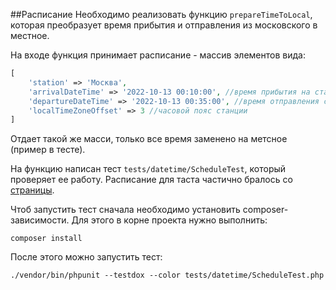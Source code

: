 ##Расписание
Необходимо реализовать функцию `prepareTimeToLocal`, которая преобразует время прибытия и отправления из московского в местное.

На входе функция принимает расписание - массив элементов вида:
```php
[
    'station' => 'Москва',
    'arrivalDateTime' => '2022-10-13 00:10:00', //время прибытия на станцию
    'departureDateTime' => '2022-10-13 00:35:00', //время отправления со станции
    'localTimeZoneOffset' => 3 //часовой пояс станции
]
```
Отдает такой же масси, только все время заменено на метсное (пример в тесте).

На функцию написан тест `tests/datetime/ScheduleTest`, который проверяет ее работу. 
Расписание для таста частично бралось со [страницы](https://www.tutu.ru/poezda/view_d.php?np=77d5d351). 

Чтоб запустить тест сначала необходимо установить composer-зависимости. 
Для этого в корне проекта нужно выполнить:
```shell
composer install
```
После этого можно запустить тест:
```
./vendor/bin/phpunit --testdox --color tests/datetime/ScheduleTest.php
```


